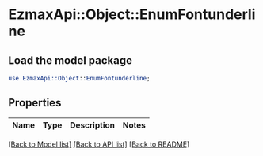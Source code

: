 # EzmaxApi::Object::EnumFontunderline

## Load the model package
```perl
use EzmaxApi::Object::EnumFontunderline;
```

## Properties
Name | Type | Description | Notes
------------ | ------------- | ------------- | -------------

[[Back to Model list]](../README.md#documentation-for-models) [[Back to API list]](../README.md#documentation-for-api-endpoints) [[Back to README]](../README.md)


